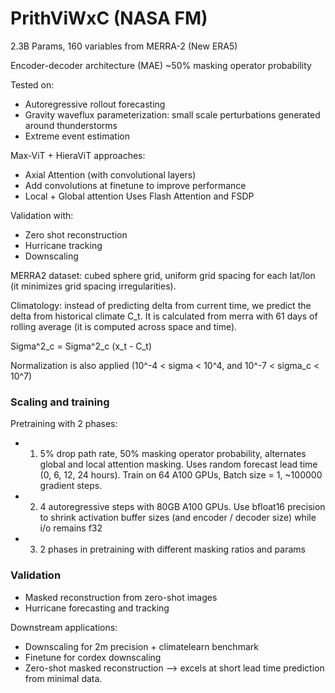 
# PrithViWxC (NASA FM)

2.3B Params, 160 variables from MERRA-2 (New ERA5)

Encoder-decoder architecture (MAE) ~50% masking operator probability

Tested on: 
- Autoregressive rollout forecasting
- Gravity waveflux parameterization: small scale perturbations generated around thunderstorms
- Extreme event estimation

Max-ViT + HieraViT approaches: 
- Axial Attention (with convolutional layers)
- Add convolutions at finetune to improve performance 
- Local + Global attention
Uses Flash Attention and FSDP

Validation with: 
- Zero shot reconstruction
- Hurricane tracking
- Downscaling

MERRA2 dataset: cubed sphere grid, uniform grid spacing for each lat/lon (it minimizes grid spacing irregularities). 

Climatology: instead of predicting delta from current time, we predict the delta from historical climate C_t. It is calculated from merra with 61 days of rolling average (it is computed across space and time). 

Sigma^2_c = Sigma^2_c (x_t - C_t)

Normalization is also applied (10^-4 < sigma < 10^4, and 10^-7 < sigma_c < 10^7)

### Scaling and training

Pretraining with 2 phases: 
- 1. 5% drop path rate, 50% masking operator probability, alternates global and local attention masking. Uses random forecast lead time (0, 6, 12, 24 hours). Train on 64 A100 GPUs, Batch size = 1, ~100000 gradient steps.
- 2. 4 autoregressive steps with 80GB A100 GPUs. Use bfloat16 precision to shrink activation buffer sizes (and encoder / decoder size) while i/o remains f32
- 3. 2 phases in pretraining with different masking ratios and params

### Validation

- Masked reconstruction from zero-shot images
- Hurricane forecasting and tracking

Downstream applications: 
- Downscaling for 2m precision + climatelearn benchmark
- Finetune for cordex downscaling
- Zero-shot masked reconstruction --> excels at short lead time prediction from minimal data.